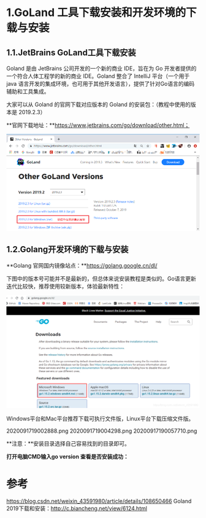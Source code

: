# 1.GoLand 工具下载安装和开发环境的下载与安装

## 1.1.JetBrains GoLand工具下载安装
Goland 是由 JetBrains 公司开发的一个新的商业 IDE，旨在为 Go 开发者提供的一个符合人体工程学的新的商业 IDE。Goland 整合了 IntelliJ 平台（一个用于 java 语言开发的集成环境，也可用于其他开发语言），提供了针对Go语言的编码辅助和工具集成。

大家可以从 Goland 的官网下载对应版本的 Goland 的安装包：（教程中使用的版本是 2019.2.3）

**官网下载地址：**https://www.jetbrains.com/go/download/other.html；

![](/static/image/4-1910241H54A13.gif)

## 1.2.Golang开发环境的下载与安装

**Golang 官网国内镜像站点：**https://golang.google.cn/dl/

下图中的版本号可能并不是最新的，但总体来说安装教程是类似的。Go语言更新迭代比较快，推荐使用较新版本，体验最新特性：

![](/static/image/20200917185938391.png)

Windows平台和Mac平台推荐下载可执行文件版，Linux平台下载压缩文件版。

2020091719002888.png
2020091719004298.png
20200917190057710.png

**注意：**安装目录选择自己容易找到的目录即可。

**打开电脑CMD输入go version 查看是否安装成功：**

# 参考
https://blog.csdn.net/weixin_43591980/article/details/108650466
Goland 2019下载和安装：http://c.biancheng.net/view/6124.html